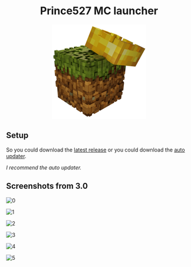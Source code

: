 <h1 align="center">Prince527 MC launcher</h1>

<p align="center">
  <img src="https://github.com/Prince527GitHub/Prince527-MC-launcher/blob/release/src/assets/image/logo.png?raw=true" width="256" height="256">
</p>

## Setup

So you could download the [latest release](https://github.com/Prince527GitHub/Prince527-MC-launcher/releases/latest) or you could download the [auto updater](https://github.com/Prince527GitHub/Prince527-MC-launcher/blob/auto-updater/Prince527's%20MC%20launcher%20Setup%201.0.0.exe?raw=true).

*I recommend the auto updater.* 

## Screenshots from 3.0

![0](https://serversmp.xyz/web/mclauncher/assets/image/main-menu.jpg)

![1](https://serversmp.xyz/web/mclauncher/assets/image/offline-menu.jpg)

![2](https://serversmp.xyz/web/mclauncher/assets/image/login-menu.jpg)

![3](https://serversmp.xyz/web/mclauncher/assets/image/microsoft-login.jpg)

![4](https://serversmp.xyz/web/mclauncher/assets/image/mojang-login.jpg)

![5](https://serversmp.xyz/web/mclauncher/assets/image/settings-menu.jpg)

